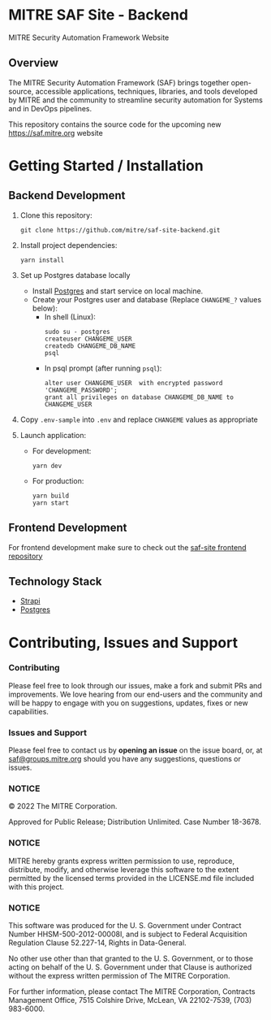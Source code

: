 # MITRE SAF Site - Backend

MITRE Security Automation Framework Website
  
## Overview

The MITRE Security Automation Framework (SAF) brings together open-source, accessible applications, techniques, libraries, and tools developed by MITRE and the community to streamline security automation for Systems and in DevOps pipelines. 

This repository contains the source code for the upcoming new https://saf.mitre.org website

# Getting Started / Installation

## Backend Development

1. Clone this repository:
    ```
    git clone https://github.com/mitre/saf-site-backend.git
    ```
2. Install project dependencies:
    ```
    yarn install
    ```
3. Set up Postgres database locally
   - Install [Postgres](https://www.postgresql.org/docs/current/tutorial-install.html) and start service on local machine. 
   - Create your Postgres user and database (Replace `CHANGEME_?` values below):
     - In shell (Linux):
        ```
        sudo su - postgres
        createuser CHANGEME_USER
        createdb CHANGEME_DB_NAME
        psql
        ```
     - In psql prompt (after running `psql`):
        ```
        alter user CHANGEME_USER  with encrypted password 'CHANGEME_PASSWORD';
        grant all privileges on database CHANGEME_DB_NAME to CHANGEME_USER 
        ```


4. Copy `.env-sample` into `.env` and replace `CHANGEME` values as appropriate
5. Launch application:
   - For development:
      ```
      yarn dev
      ```
   - For production:
      ```
      yarn build
      yarn start
      ```

## Frontend Development
For frontend development make sure to check out the [saf-site frontend repository](https://github.com/mitre/saf-site-frontend) 

## Technology Stack

- [Strapi](https://strapi.io/)
- [Postgres](https://www.postgresql.org/)

# Contributing, Issues and Support

### Contributing

Please feel free to look through our issues, make a fork and submit PRs and improvements. We love hearing from our end-users and the community and will be happy to engage with you on suggestions, updates, fixes or new capabilities.

### Issues and Support

Please feel free to contact us by **opening an issue** on the issue board, or, at [saf@groups.mitre.org](mailto:saf@groups.mitre.org) should you have any suggestions, questions or issues.

### NOTICE

© 2022 The MITRE Corporation.

Approved for Public Release; Distribution Unlimited. Case Number 18-3678.

### NOTICE

MITRE hereby grants express written permission to use, reproduce, distribute, modify, and otherwise leverage this software to the extent permitted by the licensed terms provided in the LICENSE.md file included with this project.

### NOTICE

This software was produced for the U. S. Government under Contract Number HHSM-500-2012-00008I, and is subject to Federal Acquisition Regulation Clause 52.227-14, Rights in Data-General.

No other use other than that granted to the U. S. Government, or to those acting on behalf of the U. S. Government under that Clause is authorized without the express written permission of The MITRE Corporation.

For further information, please contact The MITRE Corporation, Contracts Management Office, 7515 Colshire Drive, McLean, VA 22102-7539, (703) 983-6000.
